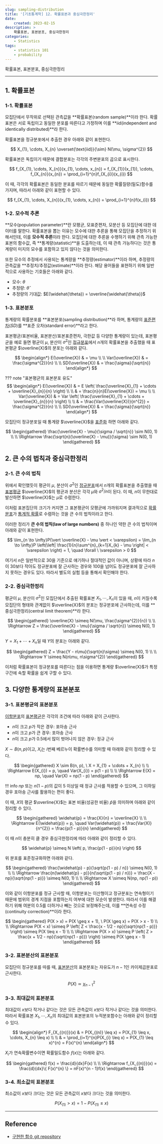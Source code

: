 ```yaml
---
slug: sampling-distribution
title: '[기초통계학] 12. 확률표본과 중심극한정리'
date:
    created: 2023-02-15
description: >
    확률표본, 표본분포, 중심극한정리
categories:
    - Statistics
tags:
    - statistics 101
    - probability
---
```


확률표본, 표본분포, 중심극한정리  

<!-- more -->

---

## 1. 확률표본

### 1-1. 확률표본

모집단에서 무작위로 선택된 관측값을 **확률표본(random sample)**이라 한다. 확률표본은 서로 독립이고 동일한 분포를 따른다고 가정하며 이를 **iid(independent and identically distributed)**라 한다.  

확률표본을 정규분포에서 추출한 경우 아래와 같이 표현한다.  

$$
X_{1}, \cdots, X_{n} \overset{\text{iid}}{\sim} N(\mu, \sigma^{2})
$$

확률표본은 독립이기 때문에 결합분포는 각각의 주변분포의 곱으로 표시한다.  

$$
f_{X_{1}, \cdots, X_{n}}(x_{1}, \cdots, x_{n}) = f_{X_{1}}(x_{1}), \cdots, f_{X_{n}}(x_{n}) = \prod_{i=1}^{n}f_{X_{i}}(x_{i})
$$

이 때, 각각의 확률표본은 동일한 분포를 따르기 때문에 동일한 확률질량(밀도)함수를 가지며, 따라서 아래와 같이 표현할 수 있다.  

$$
f_{X_{1}, \cdots, X_{n}}(x_{1}, \cdots, x_{n}) = \prod_{i=1}^{n}f(x_{i})
$$

### 1-2. 모수적 추론

**모수(population parameter)**란 모평균, 모표준편차, 모분산 등 모집단에 대한 데이터를 말한다. 확률표본을 뽑는 이유는 모수에 대한 추론을 통해 모집단을 추정하기 위해서인데, 이를 **모수적 추론**이라 한다. 모집단에 대한 추론을 수행하기 위해 관측 가능한 표본의 함수값, 즉 **통계량(statistic)**을 도출하는데, 이 때 관측 가능하다는 것은 통계량이 미지의 모수를 포함하고 있지 않다는 것을 의미한다.  

또한 모수의 추정에서 사용되는 통계량을 **추정량(estimator)**이라 하며, 추정량의 관측값을 **추정치/추정값(estimate)**이라 한다. 해당 용어들을 표현하기 위해 일반적으로 사용하는 기호들은 아래와 같다.  

- 모수: $\theta$
- 추정량: $\widehat{\theta}$
- 추정량의 기대값: $E(\widehat{\theta}) = \overline{\widehat{\theta}}$

### 1-3. 표본분포

통계량의 확률분포를 **표본분포(sampling distribution)**라 하며, 통계량의 [표준편차](./2022-12-18-univariate_data.md/#표본표준편차)($SD$)를 **표준 오차(standard error)**라고 한다.  

표본평균/표본비율, 표본분산/표본표준편차, 극한값 등 다양한 통계량이 있는데, 표본평균을 예로 들면 평균이 $\mu$, 분산이 $\sigma^{2}$인 [정규분포](./2023-02-11-normal_distribution.md)에서 $n$개의 확률표본을 추출했을 때 표본평균 $\overline{X}$의 분포는 아래와 같다.  

$$
\begin{align*}
E(\overline{X}) & = \mu \\
\\
Var(\overline{X}) & = \frac{\sigma^{2}}{n} \\
\\
SD(\overline{X}) & = \frac{\sigma}{\sqrt{n}}
\end{align*}
$$

??? note "표본평균의 표본분포 유도"
    $$
    \begin{align*}
    E(\overline{X}) & = E \left( \frac{\overline{X}_{1} + \cdots + \overline{X}_{n}}{n} \right) \\
    \\
    & = \frac{n}{n}E(\overline{X}) = \mu \\
    \\
    Var(\overline{X}) & = Var \left( \frac{\overline{X}_{1} + \cdots + \overline{X}_{n}}{n} \right) \\
    \\
    & = \frac{Var(\overline{X})}{n^{2}} = \frac{\sigma^{2}}{n} \\
    \\
    SD(\overline{X}) & = \frac{\sigma}{\sqrt{n}}
    \end{align*}
    $$

모집단이 정규분포일 때 통계량 $\overline{X}$을 [표준화](./2022-12-18-univariate_data.md/#표준화) 하면 아래와 같다.  

$$
\begin{gathered}
\frac{\overline{X} - \mu}{\sigma / \sqrt{n}} \sim N(0, 1) \\
\\
\Rightarrow \frac{\sqrt{n}(\overline{X} - \mu)}{\sigma} \sim N(0, 1)
\end{gathered}
$$

## 2. 큰 수의 법칙과 중심극한정리

### 2-1. 큰 수의 법칙

위에서 확인했듯이 평균이 $\mu$, 분산이 $\sigma^{2}$인 [정규분포](./2023-02-11-normal_distribution.md)에서 $n$개의 확률표본을 추출했을 때 [표본평균](./2022-12-18-univariate_data.md/#1-1-평균) $\overline{X}$의 평균과 분산은 각각 $\mu$와 $\sigma^{2}/n$이 된다. 이 때, $n$이 무한대로 발산하면 $\overline{X}$는 $\mu$로 수렴한다.  

이처럼 표본집단의 크기가 커지면 그 표본평균이 모평균에 가까워지며 결과적으로 [확률분포](./2022-12-29-random_variable_probability_distribution.md/#1-1-확률분포)가 [통계적 확률](./2022-12-24-statistical_probability.md/#3-통계적-확률)로 수렴하는 것을 큰 수의 법칙이라고 한다.  

이러한 정리가 **큰 수의 법칙(law of large numbers)** 중 하나인 약한 큰 수의 법칙이며 아래와 같이 표현한다.  

$$
\lim_{n \to \infty}P(\vert \overline{X} - \mu \vert < \varepsilon) = \lim_{n \to \infty}P \left(\left| \frac{1}{n}\sum^{n}_{k=1}X_{k} - \mu \right| < \varepsilon \right) = 1, \quad \forall \ \varepsilon > 0
$$

여기서 $n$은 일반적으로 30을 기준으로 얘기하나 절대적인 값이 아니며, 상황에 따라 $n$이 30보다 작아도 정규분포에 잘 근사하는 경우와 100을 넘어도 정규분포에 잘 근사하지 못하는 경우도 있다. 따라서 별도의 실험 등을 통해서 확인해야 한다.  

### 2-2. 중심극한정리

평균이 $\mu$, 분산이 $\sigma^{2}$인 모집단에서 추출된 확률표본 $X_{1}, \cdots, X_{n}$이 있을 때, $n$이 커질수록 모집단의 형태와 관계없이 $\overline{X}$의 분포는 정규분포에 근사하는데, 이를 **중심극한정리(central limit theorem)**라 한다.  

$$
\begin{gathered}
\overline{X} \simeq N(\mu, \frac{\sigma^{2}}{n}) \\
\\
\Rightarrow Z = \frac{\overline{X} - \mu}{\sigma / \sqrt{n}} \simeq N(0, 1)
\end{gathered}
$$

$Y = X_{1} + \cdots + X_{n}$일 때 $Y$의 분포는 아래와 같다.  

$$
\begin{gathered}
Z = \frac{Y - n\mu}{\sqrt{n}\sigma} \simeq N(0, 1) \\
\\
\Rightarrow Y \simeq N(n\mu, n\sigma^{2})
\end{gathered}
$$

이처럼 확률표본이 정규분포를 따른다는 점을 이용하면 통계량 $\overline{X}$가 특정 구간에 속할 확률을 쉽게 구할 수 있다.  

## 3. 다양한 통계량의 표본분포

### 3-1. 표본평균의 표본분포

[이항분포](./2023-01-07-discrete_distribution.md/#2-이항분포)의 [표본평균](./2022-12-18-univariate_data.md/#1-1-평균)은 각각의 조건에 따라 아래와 같이 근사한다.  

- $n$이 크고 $p$가 작은 경우: 포아송 근사
- $n$이 크고 $p$가 큰 경우: 포아송 근사
- $n$이 크고 $p$가 0.5에서 많이 벗어나지 않은 경우: 정규 근사

$X \sim B(n, p)$이고, $X_{i}$는 $i$번째 베르누이 확률변수를 의미할 때 아래와 같이 정리할 수 있다.  

$$
\begin{gathered}
X \sim B(n, p), \ X = X_{1} + \cdots + X_{n} \\
\\
\Rightarrow E(X_{i}) = p, \quad Var(X_{i}) = p(1 - p) \\
\\
\Rightarrow E(X) = np, \quad Var(X) = np(1 - p)
\end{gathered}
$$

!!! info
    $np$ 또는 $n(1 - p)$의 값이 5 이상일 때 정규 근사를 적용할 수 있으며, 그 이하일 경우 포아송 근사를 활용하는 편이 좋다.  

이 때, $X$의 평균 $\overline{X}$는 표본 비율(성공한 비율) $\widehat{p}$을 의미하며 아래와 같이 정리할 수 있다.  

$$
\begin{gathered}
\widehat{p} = \frac{X}{n} = \overline{X} \\
\\
\Rightarrow E(\widehat{p}) = p, \quad Var(\widehat{p}) = \frac{Var(X)}{n^{2}} = \frac{p(1 - p)}{n}
\end{gathered}
$$

이 때 $n$이 충분히 클 경우 중심극한정리에 따라 아래와 같이 정리할 수 있다.  

$$
\widehat{p} \simeq N \left( p, \frac{p(1 - p)}{n} \right)
$$

위 분포를 표준정규화하면 아래와 같다.  

$$
\begin{gathered}
\frac{\widehat{p} - p}{\sqrt{p(1 - p) / n}} \simeq N(0, 1) \\
\\
\Rightarrow \frac{n(\widehat{p} - p)}{n(\sqrt{p(1 - p) / n})} = \frac{X - np}{\sqrt{np(1 - p)}} \simeq N(0, 1) \\
\\
\Rightarrow X \simeq N(np, np(1 - p))
\end{gathered}
$$

이와 같이 이항분포를 정규 근사할 때, 이항분포는 이산형이고 정규분포는 연속형이기 때문에 범위의 경계 지점을 포함하는지 여부에 대한 모순이 발생한다. 따라서 이를 해결하기 위해 여분의 0.5를 더하거나 빼는 것으로 보정해주는데, 이를 **연속성 수정(continuity correction)**이라 한다.  

$$
\begin{gathered}
P(X > x) = P(X \geq x + 1), \ P(X \geq x) = P(X > x - 1) \\
\\
\Rightarrow P(X < x) \simeq P \left( Z < \frac{x - 1/2 - np}{\sqrt{np(1 - p)}} \right) \simeq P(X \leq x - 1) \\
\\
\Rightarrow P(X > x) \simeq P \left( Z > \frac{x + 1/2 - np}{\sqrt{np(1 - p)}} \right) \simeq P(X \geq x - 1)
\end{gathered}
$$

### 3-2. 표본분산의 표본분포

모집단이 정규분포를 따를 때, [표본분산](./2022-12-18-univariate_data.md/#표본분산)의 표본분포는 자유도가 $n - 1$인 카이제곱분포로 근사한다.  

$$
P(X) \simeq \chi_{n - 1}^{2}
$$

### 3-3. 최대값의 표본분포

최대값이 $x$보다 작거나 같다는 것은 모든 관측값이 $x$보다 작거나 같다는 것을 의미한다. 따라서 확률표본 $X_{1}, \cdots, X_{n}$의 최대값의 표본분포의 누적분포함수는 아래와 같이 정리할 수 있다.  

$$
\begin{align*}
F_{X_{(n)}}(x) & = P(X_{(n)} \leq x) = P(X_{1} \leq x, \cdots, X_{n} \leq x) \\
\\
& = \prod_{i=1}^{n}P(X_{i} \leq x) = P(X_{1} \leq x)^{n} = F(x)^{n}
\end{align*}
$$

$X_{i}$가 연속확률변수이면 확률밀도함수 $f(x)$는 아래와 같다.  

$$
\begin{gathered}
f(x) = \frac{d}{dx}F(x) \\
\\
\Rightarrow f_{X_{(n)}}(x) = \frac{d}{dx}\{ F(x)^{n} \} = nF(x)^{n - 1}f(x)
\end{gathered}
$$

### 3-4. 최소값의 표본분포

최소값이 $x$보다 크다는 것은 모든 관측값이 $x$보다 크다는 것을 의미한다.  

$$
P(X_{(1)} > x) = 1 - P(X_{(1)} \leq x)
$$

---
## Reference
- [구현한 함수 git repository](https://github.com/djccnt15/mathematics)